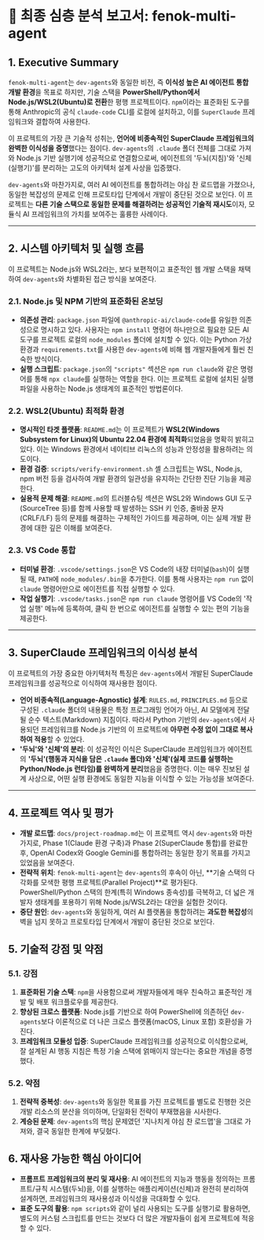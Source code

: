 # 📂 최종 심층 분석 보고서: fenok-multi-agent

## 1. Executive Summary

`fenok-multi-agent`는 `dev-agents`와 동일한 비전, 즉 **이식성 높은 AI 에이전트 통합 개발 환경**을 목표로 하지만, 기술 스택을 **PowerShell/Python에서 Node.js/WSL2(Ubuntu)로 전환**한 평행 프로젝트이다. `npm`이라는 표준화된 도구를 통해 Anthropic의 공식 `claude-code` CLI를 로컬에 설치하고, 이를 `SuperClaude` 프레임워크와 결합하여 사용한다.

이 프로젝트의 가장 큰 기술적 성취는, **언어에 비종속적인 SuperClaude 프레임워크의 완벽한 이식성을 증명**했다는 점이다. `dev-agents`의 `.claude` 폴더 전체를 그대로 가져와 Node.js 기반 실행기에 성공적으로 연결함으로써, 에이전트의 '두뇌(지침)'와 '신체(실행기)'를 분리하는 고도의 아키텍처 설계 사상을 입증했다.

`dev-agents`와 마찬가지로, 여러 AI 에이전트를 통합하려는 야심 찬 로드맵을 가졌으나, 동일한 복잡성의 문제로 인해 프로토타입 단계에서 개발이 중단된 것으로 보인다. 이 프로젝트는 **다른 기술 스택으로 동일한 문제를 해결하려는 성공적인 기술적 재시도**이자, 모듈식 AI 프레임워크의 가치를 보여주는 훌륭한 사례이다.

---

## 2. 시스템 아키텍처 및 실행 흐름

이 프로젝트는 Node.js와 WSL2라는, 보다 보편적이고 표준적인 웹 개발 스택을 채택하여 `dev-agents`와 차별화된 접근 방식을 보여준다.

### 2.1. Node.js 및 NPM 기반의 표준화된 온보딩

-   **의존성 관리**: `package.json` 파일에 `@anthropic-ai/claude-code`를 유일한 의존성으로 명시하고 있다. 사용자는 `npm install` 명령어 하나만으로 필요한 모든 AI 도구를 프로젝트 로컬의 `node_modules` 폴더에 설치할 수 있다. 이는 Python 가상 환경과 `requirements.txt`를 사용한 `dev-agents`에 비해 웹 개발자들에게 훨씬 친숙한 방식이다.
-   **실행 스크립트**: `package.json`의 `"scripts"` 섹션은 `npm run claude`와 같은 명령어를 통해 `npx claude`를 실행하는 역할을 한다. 이는 프로젝트 로컬에 설치된 실행 파일을 사용하는 Node.js 생태계의 표준적인 방법론이다.

### 2.2. WSL2(Ubuntu) 최적화 환경

-   **명시적인 타겟 플랫폼**: `README.md`는 이 프로젝트가 **WSL2(Windows Subsystem for Linux)의 Ubuntu 22.04 환경에 최적화**되었음을 명확히 밝히고 있다. 이는 Windows 환경에서 네이티브 리눅스의 성능과 안정성을 활용하려는 의도이다.
-   **환경 검증**: `scripts/verify-environment.sh` 셸 스크립트는 WSL, Node.js, npm 버전 등을 검사하여 개발 환경의 일관성을 유지하는 간단한 진단 기능을 제공한다.
-   **실용적 문제 해결**: `README.md`의 트러블슈팅 섹션은 WSL2와 Windows GUI 도구(SourceTree 등)를 함께 사용할 때 발생하는 SSH 키 인증, 줄바꿈 문자(CRLF/LF) 등의 문제를 해결하는 구체적인 가이드를 제공하며, 이는 실제 개발 환경에 대한 깊은 이해를 보여준다.

### 2.3. VS Code 통합

-   **터미널 환경**: `.vscode/settings.json`은 VS Code의 내장 터미널(`bash`)이 실행될 때, `PATH`에 `node_modules/.bin`을 추가한다. 이를 통해 사용자는 `npm run` 없이 `claude` 명령어만으로 에이전트를 직접 실행할 수 있다.
-   **작업 실행기**: `.vscode/tasks.json`은 `npm run claude` 명령어를 VS Code의 '작업 실행' 메뉴에 등록하여, 클릭 한 번으로 에이전트를 실행할 수 있는 편의 기능을 제공한다.

---

## 3. SuperClaude 프레임워크의 이식성 분석

이 프로젝트의 가장 중요한 아키텍처적 특징은 `dev-agents`에서 개발된 SuperClaude 프레임워크를 성공적으로 이식하여 재사용한 점이다.

-   **언어 비종속적(Language-Agnostic) 설계**: `RULES.md`, `PRINCIPLES.md` 등으로 구성된 `.claude` 폴더의 내용물은 특정 프로그래밍 언어가 아닌, AI 모델에게 전달될 순수 텍스트(Markdown) 지침이다. 따라서 Python 기반의 `dev-agents`에서 사용되던 프레임워크를 Node.js 기반의 이 프로젝트에 **아무런 수정 없이 그대로 복사하여 적용**할 수 있었다.
-   **'두뇌'와 '신체'의 분리**: 이 성공적인 이식은 SuperClaude 프레임워크가 에이전트의 **'두뇌'(행동과 지식을 담은 `.claude` 폴더)와 '신체'(실제 코드를 실행하는 Python/Node.js 런타임)를 완벽하게 분리**했음을 증명한다. 이는 매우 진보된 설계 사상으로, 어떤 실행 환경에도 동일한 지능을 이식할 수 있는 가능성을 보여준다.

---

## 4. 프로젝트 역사 및 평가

-   **개발 로드맵**: `docs/project-roadmap.md`는 이 프로젝트 역시 `dev-agents`와 마찬가지로, Phase 1(Claude 환경 구축)과 Phase 2(SuperClaude 통합)를 완료한 후, OpenAI Codex와 Google Gemini를 통합하려는 동일한 장기 목표를 가지고 있었음을 보여준다.
-   **전략적 위치**: `fenok-multi-agent`는 `dev-agents`의 후속이 아닌, **기술 스택의 다각화를 모색한 평행 프로젝트(Parallel Project)**로 평가된다. PowerShell/Python 스택의 한계(특히 Windows 종속성)를 극복하고, 더 넓은 개발자 생태계를 포용하기 위해 Node.js/WSL2라는 대안을 실험한 것이다.
-   **중단 원인**: `dev-agents`와 동일하게, 여러 AI 플랫폼을 통합하려는 **과도한 복잡성**의 벽을 넘지 못하고 프로토타입 단계에서 개발이 중단된 것으로 보인다.

## 5. 기술적 강점 및 약점

### 5.1. 강점

1.  **표준화된 기술 스택**: `npm`을 사용함으로써 개발자들에게 매우 친숙하고 표준적인 개발 및 배포 워크플로우를 제공한다.
2.  **향상된 크로스 플랫폼**: Node.js를 기반으로 하여 PowerShell에 의존하던 `dev-agents`보다 이론적으로 더 나은 크로스 플랫폼(macOS, Linux 포함) 호환성을 가진다.
3.  **프레임워크 모듈성 입증**: SuperClaude 프레임워크를 성공적으로 이식함으로써, 잘 설계된 AI 행동 지침은 특정 기술 스택에 얽매이지 않는다는 중요한 개념을 증명했다.

### 5.2. 약점

1.  **전략적 중복성**: `dev-agents`와 동일한 목표를 가진 프로젝트를 별도로 진행한 것은 개발 리소스의 분산을 의미하며, 단일화된 전략이 부재했음을 시사한다.
2.  **계승된 문제**: `dev-agents`의 핵심 문제였던 '지나치게 야심 찬 로드맵'을 그대로 가져와, 결국 동일한 한계에 부딪혔다.

## 6. 재사용 가능한 핵심 아이디어

-   **프롬프트 프레임워크의 분리 및 재사용**: AI 에이전트의 지능과 행동을 정의하는 프롬프트/규칙 시스템(두뇌)을, 이를 실행하는 애플리케이션(신체)과 완전히 분리하여 설계하면, 프레임워크의 재사용성과 이식성을 극대화할 수 있다.
-   **표준 도구의 활용**: `npm scripts`와 같이 널리 사용되는 도구를 실행기로 활용하면, 별도의 커스텀 스크립트를 만드는 것보다 더 많은 개발자들이 쉽게 프로젝트에 적응할 수 있다.
